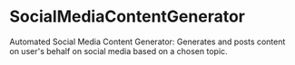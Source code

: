 # SocialMediaContentGenerator
Automated Social Media Content Generator: Generates and posts content on user's behalf on social media based on a chosen topic.
